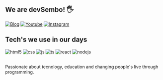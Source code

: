 ## We are devSembo! 🖐️

[![Blog](https://img.shields.io/website?label=devsembo&style=for-the-badge&url=https://devsembo.com/)](https://devsembo.com)
[![Youtube](https://img.shields.io/badge/YouTube-FF0000?style=for-the-badge&logo=youtube&logoColor=white)](https://youtube.com/c/devsembo)
[![Instagram](https://img.shields.io/badge/Instagram-E4405F?style=for-the-badge&logo=instagram&logoColor=white)](https://instagram.com/devsembo)
<!--
[![Twitch](https://img.shields.io/badge/Twitch-9146FF?style=for-the-badge&logo=twitch&logoColor=white)](https://twitch.tv/fragabr)
-->

## Tech's we use in our days

<div style="display: inline_block">
  <img align="center" alt="html5" src="https://img.shields.io/badge/HTML5-E34F26?style=for-the-badge&logo=html5&logoColor=white" />
  <img align="center" alt="css" src="https://img.shields.io/badge/CSS3-1572B6?style=for-the-badge&logo=css3&logoColor=white" />
  <img align="center" alt="js" src="https://img.shields.io/badge/JavaScript-F7DF1E?style=for-the-badge&logo=javascript&logoColor=black" />
  <img align="center" alt="ts" src="https://img.shields.io/badge/TypeScript-007ACC?style=for-the-badge&logo=typescript&logoColor=white" />
  <img align="center" alt="react" src="https://img.shields.io/badge/React-20232A?style=for-the-badge&logo=react&logoColor=61DAFB" />
  <img align="center" alt="nodejs" src="https://img.shields.io/badge/Node.js-43853D?style=for-the-badge&logo=node.js&logoColor=white" />
</div><br/>

Passionate about tecnology, education and changing people's live through programming.
